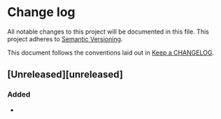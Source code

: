 # Change log
All notable changes to this project will be documented in this file.
This project adheres to [Semantic Versioning](http://semver.org/).

This document follows the conventions laid out in [Keep a CHANGELOG][keep].

## [Unreleased][unreleased]
### Added
* 


[keep]: http://keepachangelog.com/
